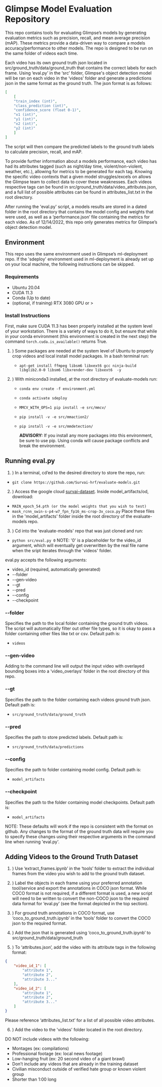 # Glimpse Model Evaluation Repository

This repo contains tools for evaluating Glimpse’s models by generating evaluation metrics such as precision, recall, and mean average precision (mAP). These metrics provide a data-driven way to compare a models accuracy/performance to other models. The repo is designed to be run on the same folder of videos each time. 

Each video has its own ground truth json located in src/ground_truth/data/ground_truth that contains the correct labels for each frame. Using ‘eval.py’ in the ‘src’ folder, Glimpse's object detection model will be ran on each video in the ‘videos’ folder and generate a predictions json in the same format as the ground truth. The json format is as follows:
```json
[
    [
    "train_index (int)",
    "class_prediction (int)",
    "confidence_score (float 0-1)",
    "x1 (int)",
    "y1 (int)",
    "x2 (int)",
    "y2 (int)"
    ]
]
```
The script will then compare the predicted labels to the ground truth labels to calculate precision, recall, and mAP. 

To provide further information about a models performance, each video has had its attributes tagged (such as night/day time, violent/non-violent, weather, etc.), allowing for metrics to be generated for each tag. Knowing the specific video contexts that a given model struggles/excels on allows the Glimpse team to collect data to cover these weaknesses. Each videos respective tags can be found in src/ground_truth/data/video_attributes.json, and a full list of possible attributes can be found in attributes_list.txt in the root directory. 

After running the 'eval.py' script, a models results are stored in a dated folder in the root directory that contains the model config and weights that were used, as well as a ‘performance.json’ file containing the metrics for each video. As of 12/14/2022, this repo only generates metrics for Glimpse’s object detection model.

## Environment

This repo uses the same environment used in Glimpse’s ml-deployment repo. If the 'sdeploy' environment used in ml-deployment is already set up on your local machine, the following instructions can be skipped.

### Requirements

- Ubuntu 20.04
- CUDA 11.3
- Conda (Up to date)
- (optional, if training)  RTX 3080 GPU or > 

### Install Instructions

First, make sure CUDA 11.3 has been properly installed at the system level of your workstation. There is a variety of ways to do it, 
but ensure that while in your conda environment (this environment is created in the next step) the command
``` torch.cuda.is_available() ``` returns True.

1. ) Some packages are needed at the system level of Ubuntu to properly crop videos and local install model packages. In a bash terminal run:
     - ```apt-get install ffmpeg libsm6 libxext6 gcc ninja-build libglib2.0-0 libsm6 libxrender-dev libxext6  -y```
     
2. ) With miniconda3 installed, at the root directory of evaluate-models run:

     -  ```conda env create -f environment.yml```
     -  ```conda activate sdeploy```
     -  ```MMCV_WITH_OPS=1 pip install -e src/mmcv/```
     -  ```pip install -v -e src/mmaction2/```
     -  ```pip install -v -e src/mmdetection/```
     
          **ADVISORY:**  If you install any more packages into this environment, be sure to use pip. Using conda will cause package conflicts and break the environment.

## Running eval.py
1. ) In a terminal, cd’ed to the desired directory to store the repo, run:
- ```git clone https://github.com/Survai-hrf/evaluate-models.git```

2. ) Access the google cloud [survai-dataset](https://console.cloud.google.com/storage/browser/survai-dataset). Inside model_artifacts/od, download:
- ```MAIN_epoch_54.pth (or the model weights that you wish to test)```
- ```mask_rcnn_swin-s-p4-w7_fpn_fp16_ms-crop-3x_coco.py```
Place these files in the 'model_artifacts' folder inside the root directory of the evaluate-models repo.

3. ) Cd into the 'evaluate-models' repo that was just cloned and run:
- ```python src/eval.py 0```
NOTE: '0' is a placeholder for the video_id argument, which will eventually get overwritten by the real file name when the sript iterates through the 'videos' folder.

eval.py accepts the following arguments:
- video_id (required, automatically generated)
- --folder
- --gen-video
- --gt
- --pred
- --config
- --checkpoint

### --folder
Specifies the path to the local folder containing the ground truth videos. The script will automatically filter out other file types, so it is okay to pass a folder containing other files like txt or csv. Default path is:
- ```videos```

### --gen-video
Adding to the command line will output the input video with overlayed bounding boxes into a ‘video_overlays’ folder in the root directory of this repo.

### --gt
Specifies the path to the folder containing each videos ground truth json. Default path is:
- ```src/ground_truth/data/ground_truth```

### --pred
Specifies the path to store predicted labels. Default path is:
- ```src/ground_truth/data/predictions```

### --config
Specifies the path to folder containing model config. Default path is:
- ```model_artifacts```

### --checkpoint
Specifies the path to the folder containing model checkpoints. Default path is:
- ```model_artifacts```

NOTE: These defaults will work if the repo is consistent with the format on github. Any changes to the format of the ground truth data will require you to specify these changes using their respective arguments in the command line when running 'eval.py'.

## Adding Videos to the Ground Truth Dataset
1. ) Use ‘extract_frames.ipynb’ in the ‘tools’ folder to extract the individual frames from the video you wish to add to the ground truth dataset.

2. ) Label the objects in each frame using your preferred annotation tool/service and export the annotations in COCO json format. While COCO format is not required, if a different format is used, a new script will need to be written to convert the non-COCO json to the required data format for ‘eval.py’ (see the format depicted in the top section).

3. ) For ground truth annotations in COCO format, use ‘coco_to_ground_truth.ipynb’ in the ‘tools’ folder to convert the COCO json to the required format. 

4. ) Add the json that is generated using ‘coco_to_ground_truth.ipynb’ to src/ground_truth/data/ground_truth

5. ) To ‘attributes.json’, add the video with its attribute tags in the following format:
```json
{
    "video_id_1": [
        "attribute 1",
        "attribute 2",
        "attribute 3..."
    ],
    "video_id_2": [
        "attribute 1",
        "attribute 2",
        "attribute 3..."
    ]
}
```
Please reference ‘attributes_list.txt’ for a list of all possible video attributes.

6. ) Add the video to the 'videos' folder located in the root directory.

DO NOT include videos with the following:
- Montages (ex: compilations)
- Professional footage (ex: local news footage)
- Low-hanging fruit (ex: 20 second video of a giant brawl)
- Don’t include any videos that are already in the training dataset
- Civilian misconduct outside of verified hate group or known violent group
- Shorter than 1:00 long

